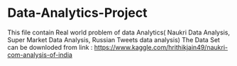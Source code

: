 # Data-Analytics-Project
This file contain Real world problem of data Analytics( Naukri Data Analysis, Super Market Data Analysis, Russian Tweets data analysis)
The Data Set can be downloded from link :  https://www.kaggle.com/hrithikjain49/naukri-com-analysis-of-india

